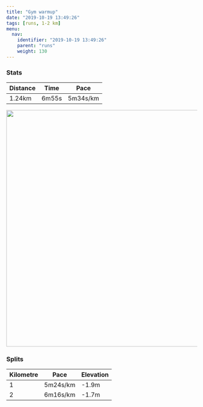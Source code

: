 ```yaml
---
title: "Gym warmup"
date: "2019-10-19 13:49:26"
tags: [runs, 1-2 km]
menu:
  nav:
    identifier: "2019-10-19 13:49:26"
    parent: "runs"
    weight: 130
---
```


### Stats

| Distance | Time | Pace |
|----------|------|------|
|1.24km|6m55s|5m34s/km|

<img src='https://maps.googleapis.com/maps/api/staticmap?maptype=terrain&path=enc:u~jeIn{xL@uAOQSMUCQIc@eAEYC_@DwBOSGa@OWMuAQc@Ka@UaBC}@SqAGiA[_CFYFQHKBODMPMD@JL?HQNM@SAYWQc@KLIB]d@KDGH_@r@MAQWKKIEMAGGq@e@a@]SIm@c@E@GZGH&key=AIzaSyBPVQ_iynBzLujdhfLzy8Z-5zczbktE55k&size=800x800&scale=2&markers=color:yellow|label:S|53.47323,-2.26248&markers=color:green|label:F|53.47650999999999,-2.25658' width='625' />

### Splits

| Kilometre | Pace | Elevation |
|------|------|-----------|
|1|5m24s/km|-1.9m|
|2|6m16s/km|-1.7m|

